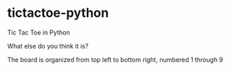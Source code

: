 # tictactoe-python

Tic Tac Toe in Python

What else do you think it is?

The board is organized from top left to bottom right, numbered 1 through 9
